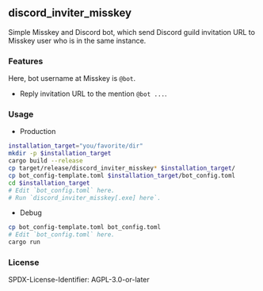 ## discord_inviter_misskey
Simple Misskey and Discord bot, which send Discord guild invitation URL to Misskey user who is in the same instance.

### Features
Here, bot username at Misskey is `@bot`.
- Reply invitation URL to the mention `@bot ...`.

### Usage
- Production
```bash
installation_target="you/favorite/dir"
mkdir -p $installation_target
cargo build --release
cp target/release/discord_inviter_misskey* $installation_target/
cp bot_config-template.toml $installation_target/bot_config.toml
cd $installation_target
# Edit `bot_config.toml` here.
# Run `discord_inviter_misskey[.exe] here`.
```

- Debug
```bash
cp bot_config-template.toml bot_config.toml
# Edit `bot_config.toml` here.
cargo run
```

### License
SPDX-License-Identifier: AGPL-3.0-or-later
